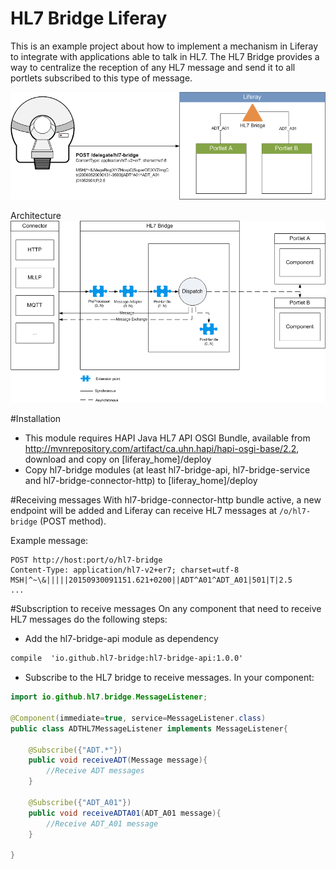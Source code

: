 # HL7 Bridge Liferay

This is an example project about how to implement a mechanism in Liferay to integrate with applications able to talk in HL7. The HL7 Bridge provides a way to centralize the reception of any HL7 message and send it to all portlets subscribed to this type of message.

![alt tag](https://raw.githubusercontent.com/jpenren/hl7-bridge-liferay/master/doc/images/HL7%20Bridge.png)

Architecture
![alt tag](https://raw.githubusercontent.com/jpenren/hl7-bridge-liferay/osgi/doc/images/HL7-Bridge-Architecture.png)

#Installation
- This module requires HAPI Java HL7 API OSGI Bundle, available from http://mvnrepository.com/artifact/ca.uhn.hapi/hapi-osgi-base/2.2, download and copy on [liferay_home]/deploy
- Copy hl7-bridge modules (at least hl7-bridge-api, hl7-bridge-service and hl7-bridge-connector-http) to [liferay_home]/deploy

#Receiving messages
With hl7-bridge-connector-http bundle active, a new endpoint will be added and Liferay can receive HL7 messages at `/o/hl7-bridge` (POST method).

Example message:
```
POST http://host:port/o/hl7-bridge
Content-Type: application/hl7-v2+er7; charset=utf-8
MSH|^~\&|||||20150930091151.621+0200||ADT^A01^ADT_A01|501|T|2.5
...
```

#Subscription to receive messages
On any component that need to receive HL7 messages do the following steps:
- Add the hl7-bridge-api module as dependency
```xml
compile  'io.github.hl7-bridge:hl7-bridge-api:1.0.0'
```

- Subscribe to the HL7 bridge to receive messages. In your component:
```java
import io.github.hl7.bridge.MessageListener;

@Component(immediate=true, service=MessageListener.class)
public class ADTHL7MessageListener implements MessageListener{
	
	@Subscribe({"ADT.*"})
	public void receiveADT(Message message){
		//Receive ADT messages
	}
	
	@Subscribe({"ADT_A01"})
	public void receiveADTA01(ADT_A01 message){
		//Receive ADT_A01 message
	}

}

```
